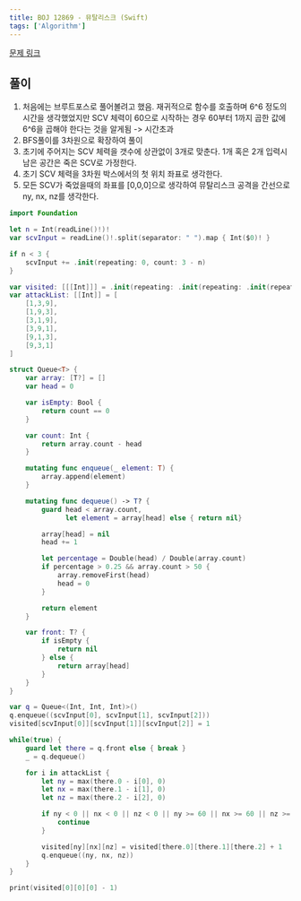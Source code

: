 ```yaml
---
title: BOJ 12869 - 뮤탈리스크 (Swift)
tags: ['Algorithm']
---
```


[문제 링크](https://www.acmicpc.net/problem/12869)

## 풀이

1. 처음에는 브루트포스로 풀어볼려고 했음. 재귀적으로 함수를 호출하며 6^6 정도의 시간을 생각했었지만 SCV 체력이 60으로 시작하는 경우 60부터 1까지 곱한 값에 6^6을 곱해야 한다는 것을 알게됨 -> 시간초과
2. BFS풀이를 3차원으로 확장하여 풀이
3. 초기에 주어지는 SCV 체력을 갯수에 상관없이 3개로 맞춘다. 1개 혹은 2개 입력시 남은 공간은 죽은 SCV로 가정한다.
4. 초기 SCV 체력을 3차원 박스에서의 첫 위치 좌표로 생각한다.
5. 모든 SCV가 죽었을때의 좌표를 [0,0,0]으로 생각하여 뮤탈리스크 공격을 간선으로 ny, nx, nz를 생각한다.

```swift
import Foundation

let n = Int(readLine()!)!
var scvInput = readLine()!.split(separator: " ").map { Int($0)! }

if n < 3 {
    scvInput += .init(repeating: 0, count: 3 - n)
}

var visited: [[[Int]]] = .init(repeating: .init(repeating: .init(repeating: 0, count: 64), count: 64), count: 64)
var attackList: [[Int]] = [
    [1,3,9],
    [1,9,3],
    [3,1,9],
    [3,9,1],
    [9,1,3],
    [9,3,1]
]

struct Queue<T> {
    var array: [T?] = []
    var head = 0

    var isEmpty: Bool {
        return count == 0
    }

    var count: Int {
        return array.count - head
    }

    mutating func enqueue(_ element: T) {
        array.append(element)
    }

    mutating func dequeue() -> T? {
        guard head < array.count,
              let element = array[head] else { return nil}

        array[head] = nil
        head += 1

        let percentage = Double(head) / Double(array.count)
        if percentage > 0.25 && array.count > 50 {
            array.removeFirst(head)
            head = 0
        }

        return element
    }

    var front: T? {
        if isEmpty {
            return nil
        } else {
            return array[head]
        }
    }
}

var q = Queue<(Int, Int, Int)>()
q.enqueue((scvInput[0], scvInput[1], scvInput[2]))
visited[scvInput[0]][scvInput[1]][scvInput[2]] = 1

while(true) {
    guard let there = q.front else { break }
    _ = q.dequeue()

    for i in attackList {
        let ny = max(there.0 - i[0], 0)
        let nx = max(there.1 - i[1], 0)
        let nz = max(there.2 - i[2], 0)

        if ny < 0 || nx < 0 || nz < 0 || ny >= 60 || nx >= 60 || nz >= 60 || visited[ny][nx][nz] != 0 {
            continue
        }

        visited[ny][nx][nz] = visited[there.0][there.1][there.2] + 1
        q.enqueue((ny, nx, nz))
    }
}

print(visited[0][0][0] - 1)
```
